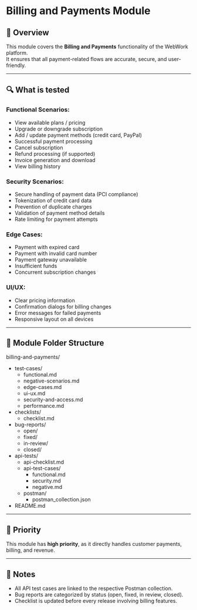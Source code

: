 # Billing and Payments Module

## 📌 Overview

This module covers the **Billing and Payments** functionality of the WebWork platform.  
It ensures that all payment-related flows are accurate, secure, and user-friendly.

---

## 🔍 What is tested

### Functional Scenarios:
- View available plans / pricing
- Upgrade or downgrade subscription
- Add / update payment methods (credit card, PayPal)
- Successful payment processing
- Cancel subscription
- Refund processing (if supported)
- Invoice generation and download
- View billing history

### Security Scenarios:
- Secure handling of payment data (PCI compliance)
- Tokenization of credit card data
- Prevention of duplicate charges
- Validation of payment method details
- Rate limiting for payment attempts

### Edge Cases:
- Payment with expired card
- Payment with invalid card number
- Payment gateway unavailable
- Insufficient funds
- Concurrent subscription changes

### UI/UX:
- Clear pricing information
- Confirmation dialogs for billing changes
- Error messages for failed payments
- Responsive layout on all devices

---

## 📁 Module Folder Structure
billing-and-payments/
- test-cases/
  - functional.md
  - negative-scenarios.md
  - edge-cases.md
  - ui-ux.md
  - security-and-access.md
  - performance.md
- checklists/
  - checklist.md
- bug-reports/
  - open/
  - fixed/
  - in-review/
  - closed/
- api-tests/
  - api-checklist.md
  - api-test-cases/
    - functional.md
    - security.md
    - negative.md
  - postman/
    - postman_collection.json
- README.md
---

## 🧪 Priority

This module has **high priority**, as it directly handles customer payments, billing, and revenue.

---

## 📎 Notes

- All API test cases are linked to the respective Postman collection.
- Bug reports are categorized by status (open, fixed, in review, closed).
- Checklist is updated before every release involving billing features.